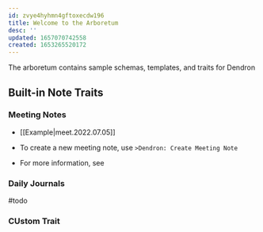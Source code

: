 ```yaml
---
id: zvye4hyhmn4gftoxecdw196
title: Welcome to the Arboretum
desc: ''
updated: 1657070742558
created: 1653265520172
---
```


The arboretum contains sample schemas, templates, and traits for Dendron 

## Built-in Note Traits

### Meeting Notes
- [[Example|meet.2022.07.05]]

- To create a new meeting note, use `>Dendron: Create Meeting Note`
- For more information, see 

### Daily Journals

#todo

### CUstom Trait

<!-- ## How to use 

## How to contribute

Do you have a budding workflow that you would like to share? We welcome all contributions. See the [contributing guide](#todo) to get started! -->
